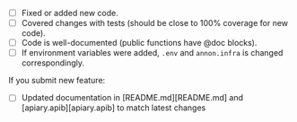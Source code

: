 - [ ] Fixed or added new code.
- [ ] Covered changes with tests (should be close to 100% coverage for new code).
- [ ] Code is well-documented (public functions have @doc blocks).
- [ ] If environment variables were added, `.env` and `annon.infra` is changed correspondingly.

If you submit new feature:
- [ ] Updated documentation in [README.md][README.md] and [apiary.apib][apiary.apib] to match latest changes
